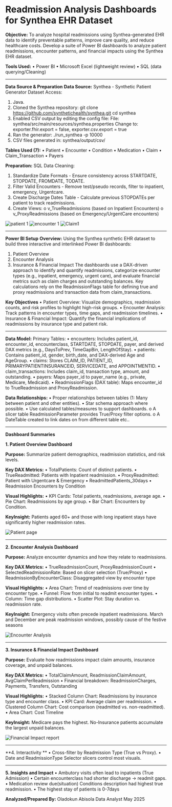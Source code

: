 # Readmission Analysis Dashboards for Synthea EHR Dataset

**Objective:**
To analyze hospital readmissions using Synthea-generated EHR data to identify preventable patterns, improve care quality, and reduce healthcare costs. Develop a suite of Power BI dashboards to analyze patient readmissions, encounter patterns, and financial impacts using the Synthea EHR dataset. 

**Tools Used:**
•	Power BI
•	Microsoft Excel (lightweight review)
•	SQL (data querying/Cleaning)

----

**Data Source & Preparation**
**Data Source:**
Synthea - Synthetic Patient Generator
Dataset Access:
1.	Java.
2.	Cloned the Synthea repository:
            git clone https://github.com/synthetichealth/synthea.git
            cd synthea
3.	Enabled CSV output by editing the config file:
        	File: synthea/src/main/resources/synthea.properties
        	Change to: 	exporter.fhir.export = false,
  	                    exporter.csv.export = true
5.	Ran the generator:
	       ./run_synthea -p 10000
6.	CSV files generated in:
	synthea/output/csv/

**Tables Used (7):**
•	Patient
•	Encounter
•	Condition
•	Medication
•	Claim
•	Claim_Transaction
•	Payers

**Preparation:**
SQL Data Cleaning:
1.	Standardize Date Formats - Ensure consistency across STARTDATE, STOPDATE, FROMDATE, TODATE.
2.	Filter Valid Encounters - Remove test/pseudo records, filter to inpatient, emergency, Urgentcare.
3.	Create Discharge Dates Table - Calculate previous STOPDATEs per patient to track readmissions.
4.	Create Views:
o	v_TrueReadmissions (based on Inpatient Encounters)
o	v_ProxyReadmissions (based on Emergency/UrgentCare encounters)


![patient 1](https://github.com/user-attachments/assets/df1e96f1-5373-4951-9e0b-d9a768dec884)
![encounter 1](https://github.com/user-attachments/assets/db156eb1-e3d9-4893-ad4d-cc7618638004)
![Claim1](https://github.com/user-attachments/assets/7efc8f59-5924-4b19-83c0-d1b18fc97d3a)

----

**Power BI Setup**
**Overview:**
Using the Synthea synthetic EHR dataset to build three interactive and interlinked Power BI dashboards:
1.	Patient Overview
2.	Encounter Analysis
3.	Insurance & Financial Impact
The dashboards use a DAX-driven approach to identify and quantify readmissions, categorize encounter types (e.g., inpatient, emergency, urgent care), and evaluate financial metrics such as claim charges and outstanding balances. Key calculations rely on the ReadmissionFlags table for defining true and proxy readmissions and transaction data from claim_transactions.

**Key Objectives**
•	Patient Overview: Visualize demographics, readmission counts, and risk profiles to highlight high-risk groups.
•	Encounter Analysis: Track patterns in encounter types, time gaps, and readmission timelines.
•	Insurance & Financial Impact: Quantify the financial implications of readmissions by insurance type and patient risk.

----

**Data Model:**
Primary Tables:
•	encounters: Includes patient_id, encounter_id, encounterclass, STARTDATE, STOPDATE, payer, and derived DAX metrics (e.g., DaysToPrev, TimeGapBin, LengthOfStay).
•	patients: Contains patient_id, gender, birth_date, and DAX-derived Age and AgeGroup.
•	claims: Stores CLAIM_ID, PATIENT_ID, PRIMARYPATIENTINSURANCEID, SERVICEDATE, and APPOINTMENTID.
•	claim_transactions: Includes claim_id, transaction type, amount, and outstanding.
•	payers: Maps payer_id to payer_name (e.g., private, Medicare, Medicaid).
•	ReadmissionFlags (DAX table): Maps encounter_id to TrueReadmission and ProxyReadmission.

**Data Relationships:**
•	Proper relationships between tables (1: Many between patient and other entities).
•	Star schema approach where possible.
•	Use calculated tables/measures to support dashboards.
o	A slicer table ReadmissionParameter provides True/Proxy filter options.
o	A DateTable created to link dates on from different table etc..

----

**Dashboard Summaries**

**1. Patient Overview Dashboard**

**Purpose:** Summarize patient demographics, readmission statistics, and risk levels.

**Key DAX Metrics:**
•	TotalPatients: Count of distinct patients.
•	TrueReadmitted: Patients with Inpatient readmission.
•	ProxyReadmitted: Patient with Urgentcare & Emergency
•	ReadmittedPatients_30days
•	Readmission Encounters by Condition

**Visual Highlights:**
•	KPI Cards: Total patients, readmissions, average age.
•	Pie Chart: Readmissions by age group.
•	Bar Chart: Encounters by Condition.

**KeyInsight:**
Patients aged 60+ and those with long inpatient stays have significantly higher readmission rates.

![Patient page](https://github.com/user-attachments/assets/a3eb5fd4-a662-408b-8579-3a71b38753c9)

----

**2. Encounter Analysis Dashboard**

**Purpose:** Analyze encounter dynamics and how they relate to readmissions.

**Key DAX Metrics:**
•	TrueReadmissionCount, ProxyReadmissionCount
•	SelectedReadmissionRate: Based on slicer selection (True/Proxy)
•	ReadmissionByEncounterClass: Disaggregated view by encounter type

**Visual Highlights:**
•	Area Chart: Trend of readmissions over time by encounter type.
•	Funnel: Flow from initial to readmit encounter types.
•	Column: Time gap distributions.
•	Scatter Plot: Stay duration vs. readmission rate.

**KeyInsight:**
Emergency visits often precede inpatient readmissions. March and December are peak readmission windows, possibly cause of the festive seasons

![Encounter Analysis](https://github.com/user-attachments/assets/6cc3455c-2a55-46a6-b4f2-a892576d8157)

----

**3. Insurance & Financial Impact Dashboard**

**Purpose:**
Evaluate how readmissions impact claim amounts, insurance coverage, and unpaid balances.

**Key DAX Metrics:**
•	TotalClaimAmount, ReadmissionClaimAmount, AvgClaimPerReadmission
•	Financial breakdown: ReadmissionCharges, Payments, Transfers, Outstanding

**Visual Highlights:**
•	Stacked Column Chart: Readmissions by insurance type and encounter class.
•	KPI Card: Average claim per readmission.
•	Clustered Column Chart: Cost comparison (readmitted vs. non-readmitted).
•	Area Chart: Cost Timeline 

**KeyInsight:**
Medicare pays the highest. No-Insurance patients accumulate the largest unpaid balances.

![Financial Impact report](https://github.com/user-attachments/assets/3ff6ea95-f69e-422e-9019-1d3f137b8c27)

----

**4. Interactivity **
•	Cross-filter by Readmission Type (True vs Proxy).
•	Date and ReadmissionType Selector slicers control most visuals.

----

**5. Insights and Impact**
•	Ambutory visits often lead to inpatients (True Admission)
•	Certain encounterclass had shorter discharge → readmit gaps.
•	Medication review due(situation) Conditions description had highest true readmission.
•	The highest stay of patients is 0-7days

**Analyzed/Prepared By:**
Oladokun Abisola
Data Analyst
May 2025


